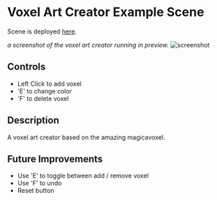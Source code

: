 # Voxel Art Creator Example Scene

Scene is deployed [here](https://play.decentraland.org/?position=-149%2C-146).

_a screenshot of the voxel art creator running in preview._
![screenshot](https://github.com/decentraland-scenes/voxel-art-creator-example-scene/blob/master/screenshots/screenshot.png)

## Controls

* Left Click to add voxel
* 'E' to change color
* 'F' to delete voxel

## Description
A voxel art creator based on the amazing magicavoxel.

## Future Improvements

* Use 'E' to toggle between add / remove voxel
* Use 'F' to undo
* Reset button
